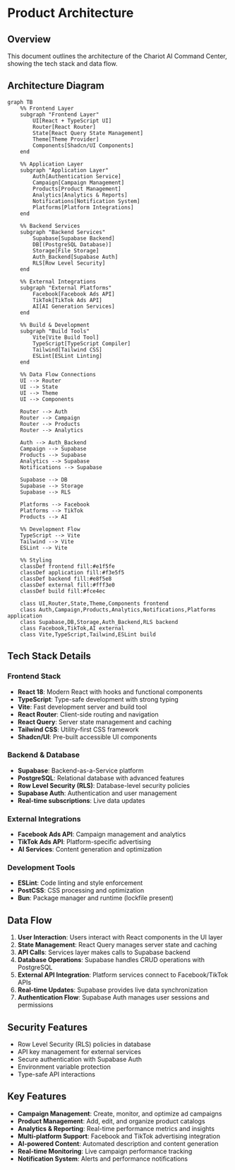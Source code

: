 # Product Architecture

## Overview
This document outlines the architecture of the Chariot AI Command Center, showing the tech stack and data flow.

## Architecture Diagram

```mermaid
graph TB
    %% Frontend Layer
    subgraph "Frontend Layer"
        UI[React + TypeScript UI]
        Router[React Router]
        State[React Query State Management]
        Theme[Theme Provider]
        Components[Shadcn/UI Components]
    end
    
    %% Application Layer
    subgraph "Application Layer"
        Auth[Authentication Service]
        Campaign[Campaign Management]
        Products[Product Management]
        Analytics[Analytics & Reports]
        Notifications[Notification System]
        Platforms[Platform Integrations]
    end
    
    %% Backend Services
    subgraph "Backend Services"
        Supabase[Supabase Backend]
        DB[(PostgreSQL Database)]
        Storage[File Storage]
        Auth_Backend[Supabase Auth]
        RLS[Row Level Security]
    end
    
    %% External Integrations
    subgraph "External Platforms"
        Facebook[Facebook Ads API]
        TikTok[TikTok Ads API]
        AI[AI Generation Services]
    end
    
    %% Build & Development
    subgraph "Build Tools"
        Vite[Vite Build Tool]
        TypeScript[TypeScript Compiler]
        Tailwind[Tailwind CSS]
        ESLint[ESLint Linting]
    end
    
    %% Data Flow Connections
    UI --> Router
    UI --> State
    UI --> Theme
    UI --> Components
    
    Router --> Auth
    Router --> Campaign
    Router --> Products
    Router --> Analytics
    
    Auth --> Auth_Backend
    Campaign --> Supabase
    Products --> Supabase
    Analytics --> Supabase
    Notifications --> Supabase
    
    Supabase --> DB
    Supabase --> Storage
    Supabase --> RLS
    
    Platforms --> Facebook
    Platforms --> TikTok
    Products --> AI
    
    %% Development Flow
    TypeScript --> Vite
    Tailwind --> Vite
    ESLint --> Vite
    
    %% Styling
    classDef frontend fill:#e1f5fe
    classDef application fill:#f3e5f5
    classDef backend fill:#e8f5e8
    classDef external fill:#fff3e0
    classDef build fill:#fce4ec
    
    class UI,Router,State,Theme,Components frontend
    class Auth,Campaign,Products,Analytics,Notifications,Platforms application
    class Supabase,DB,Storage,Auth_Backend,RLS backend
    class Facebook,TikTok,AI external
    class Vite,TypeScript,Tailwind,ESLint build
```

## Tech Stack Details

### Frontend Stack
- **React 18**: Modern React with hooks and functional components
- **TypeScript**: Type-safe development with strong typing
- **Vite**: Fast development server and build tool
- **React Router**: Client-side routing and navigation
- **React Query**: Server state management and caching
- **Tailwind CSS**: Utility-first CSS framework
- **Shadcn/UI**: Pre-built accessible UI components

### Backend & Database
- **Supabase**: Backend-as-a-Service platform
- **PostgreSQL**: Relational database with advanced features
- **Row Level Security (RLS)**: Database-level security policies
- **Supabase Auth**: Authentication and user management
- **Real-time subscriptions**: Live data updates

### External Integrations
- **Facebook Ads API**: Campaign management and analytics
- **TikTok Ads API**: Platform-specific advertising
- **AI Services**: Content generation and optimization

### Development Tools
- **ESLint**: Code linting and style enforcement
- **PostCSS**: CSS processing and optimization
- **Bun**: Package manager and runtime (lockfile present)

## Data Flow

1. **User Interaction**: Users interact with React components in the UI layer
2. **State Management**: React Query manages server state and caching
3. **API Calls**: Services layer makes calls to Supabase backend
4. **Database Operations**: Supabase handles CRUD operations with PostgreSQL
5. **External API Integration**: Platform services connect to Facebook/TikTok APIs
6. **Real-time Updates**: Supabase provides live data synchronization
7. **Authentication Flow**: Supabase Auth manages user sessions and permissions

## Security Features

- Row Level Security (RLS) policies in database
- API key management for external services
- Secure authentication with Supabase Auth
- Environment variable protection
- Type-safe API interactions

## Key Features

- **Campaign Management**: Create, monitor, and optimize ad campaigns
- **Product Management**: Add, edit, and organize product catalogs
- **Analytics & Reporting**: Real-time performance metrics and insights
- **Multi-platform Support**: Facebook and TikTok advertising integration
- **AI-powered Content**: Automated description and content generation
- **Real-time Monitoring**: Live campaign performance tracking
- **Notification System**: Alerts and performance notifications 
